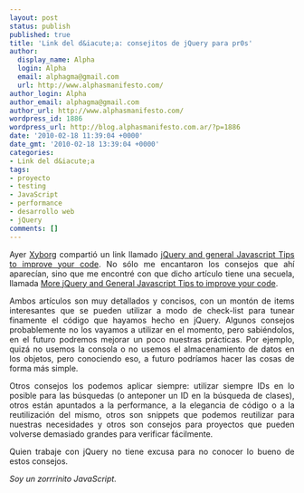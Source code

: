 ```yaml
---
layout: post
status: publish
published: true
title: 'Link del d&iacute;a: consejitos de jQuery para pr0s'
author:
  display_name: Alpha
  login: Alpha
  email: alphagma@gmail.com
  url: http://www.alphasmanifesto.com/
author_login: Alpha
author_email: alphagma@gmail.com
author_url: http://www.alphasmanifesto.com/
wordpress_id: 1886
wordpress_url: http://blog.alphasmanifesto.com.ar/?p=1886
date: '2010-02-18 11:39:04 +0000'
date_gmt: '2010-02-18 13:39:04 +0000'
categories:
- Link del d&iacute;a
tags:
- proyecto
- testing
- JavaScript
- performance
- desarrollo web
- jQuery
comments: []
---
```

<p style="text-align: justify;">Ayer <a href="http://twitter.com/Xyborg">Xyborg</a> comparti&oacute; un link llamado <a href="http://www.tripwiremagazine.com/2009/10/jquery-and-general-javascript-tips-to-improve-your-code.html">jQuery and general Javascript Tips to improve your code</a>. No s&oacute;lo me encantaron los consejos que ah&iacute; aparec&iacute;an, sino que me encontr&eacute; con que dicho art&iacute;culo tiene una secuela, llamada <a href="http://www.tripwiremagazine.com/2009/11/more-jquery-and-general-javascript-tips-to-improve-your-code.html">More jQuery and General Javascript Tips to improve your code</a>.</p>
<p style="text-align: justify;">Ambos art&iacute;culos son muy detallados y concisos, con un mont&oacute;n de items interesantes que se pueden utilizar a modo de check-list para tunear finamente el c&oacute;digo que hayamos hecho en jQuery. Algunos consejos probablemente no los vayamos a utilizar en el momento, pero sabi&eacute;ndolos, en el futuro podremos mejorar un poco nuestras pr&aacute;cticas. Por ejemplo, quiz&aacute; no usemos la consola o no usemos el almacenamiento de datos en los objetos, pero conociendo eso, a futuro podr&iacute;amos hacer las cosas de forma m&aacute;s simple.</p>
<p style="text-align: justify;">Otros consejos los podemos aplicar siempre: utilizar siempre IDs en lo posible para las b&uacute;squedas (o anteponer un ID en la b&uacute;squeda de clases), otros est&aacute;n apuntados a la performance, a la elegancia de c&oacute;digo o a la reutilizaci&oacute;n del mismo, otros son snippets que podemos reutilizar para nuestras necesidades y otros son consejos para proyectos que pueden volverse demasiado grandes para verificar f&aacute;cilmente.</p>
<p style="text-align: justify;">Quien trabaje con jQuery no tiene excusa para no conocer lo bueno de estos consejos.</p>
<p style="text-align: justify;"><em>Soy un zorrrinito JavaScript.</em></p>
